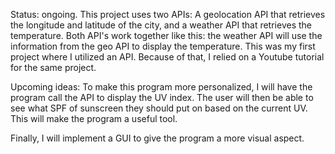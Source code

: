 Status: ongoing.
This project uses two APIs: A geolocation API that retrieves the longitude and latitude of the city, and a weather API that retrieves the temperature. Both API's work together like this: the weather API will use the information from the geo API to display the temperature. This was my first project where I utilized an API. Because of that, I relied on a Youtube tutorial for the same project. 

Upcoming ideas:
To make this program more personalized, I will have the program call the API to display the UV index. The user will then be able to see what SPF of sunscreen they should put on based on the current UV. This will make the program a useful tool. 

Finally, I will implement a GUI to give the program a more visual aspect. 
